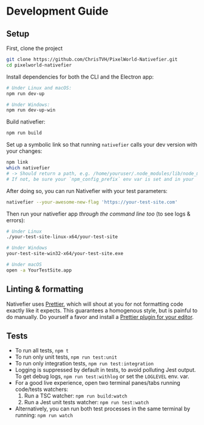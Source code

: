 # Development Guide

## Setup

First, clone the project

```bash
git clone https://github.com/ChrisTVH/PixelWorld-Nativefier.git
cd pixelworld-nativefier
```

Install dependencies for both the CLI and the Electron app:

```bash
# Under Linux and macOS:
npm run dev-up

# Under Windows:
npm run dev-up-win
```

Build nativefier:

```bash
npm run build
```

Set up a symbolic link so that running `nativefier` calls your dev version with your changes:

```bash
npm link
which nativefier
# -> Should return a path, e.g. /home/youruser/.node_modules/lib/node_modules/nativefier
# If not, be sure your `npm_config_prefix` env var is set and in your `PATH`
```

After doing so, you can run Nativefier with your test parameters:

```bash
nativefier --your-awesome-new-flag 'https://your-test-site.com'
```

Then run your nativefier app _through the command line too_ (to see logs & errors):

```bash
# Under Linux
./your-test-site-linux-x64/your-test-site

# Under Windows
your-test-site-win32-x64/your-test-site.exe

# Under macOS
open -a YourTestSite.app
```

## Linting & formatting

Nativefier uses [Prettier](https://prettier.io/), which will shout at you for
not formatting code exactly like it expects. This guarantees a homogenous style,
but is painful to do manually. Do yourself a favor and install a
[Prettier plugin for your editor](https://prettier.io/docs/en/editors.html).

## Tests

- To run all tests, `npm t`
- To run only unit tests, `npm run test:unit`
- To run only integration tests, `npm run test:integration`
- Logging is suppressed by default in tests, to avoid polluting Jest output.
  To get debug logs, `npm run test:withlog` or set the `LOGLEVEL` env. var.
- For a good live experience, open two terminal panes/tabs running code/tests watchers:
  1. Run a TSC watcher: `npm run build:watch`
  2. Run a Jest unit tests watcher: `npm run test:watch`
- Alternatively, you can run both test processes in the same terminal by running: `npm run watch`
